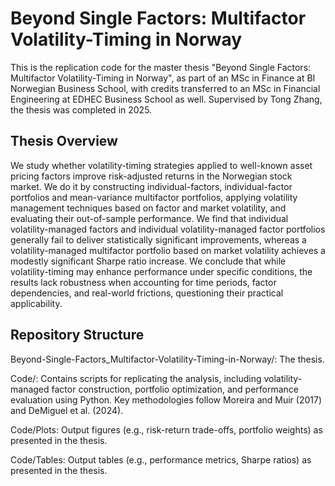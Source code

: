 # Beyond Single Factors: Multifactor Volatility-Timing in Norway

This is the replication code for the master thesis "Beyond Single Factors: Multifactor Volatility-Timing in Norway", as part of an MSc in Finance at BI Norwegian Business School, with credits transferred to an MSc in Financial Engineering at EDHEC Business School as well. Supervised by Tong Zhang, the thesis was completed in 2025.

## Thesis Overview

We study whether volatility-timing strategies applied to well-known asset pricing factors improve risk-adjusted returns in the Norwegian stock market. We do it by constructing individual-factors, individual-factor portfolios and mean-variance multifactor portfolios, applying volatility management techniques based on factor and market volatility, and evaluating their out-of-sample performance. We find that individual volatility-managed factors and individual volatility-managed factor portfolios generally fail to deliver statistically significant improvements, whereas a volatility-managed multifactor portfolio based on market volatility achieves a modestly significant Sharpe ratio increase. We conclude that while volatility-timing may enhance performance under specific conditions, the results lack robustness when accounting for time periods, factor dependencies, and real-world frictions, questioning their practical applicability.

## Repository Structure

Beyond-Single-Factors_Multifactor-Volatility-Timing-in-Norway/: The thesis. 

Code/: Contains scripts for replicating the analysis, including volatility-managed factor construction, portfolio optimization, and performance evaluation using Python. Key methodologies follow Moreira and Muir (2017) and DeMiguel et al. (2024).

Code/Plots: Output figures (e.g., risk-return trade-offs, portfolio weights) as presented in the thesis.

Code/Tables: Output tables (e.g., performance metrics, Sharpe ratios) as presented in the thesis.